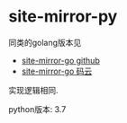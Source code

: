# site-mirror-py

同类的golang版本见

- [site-mirror-go github](https://github.com/generals-space/site-mirror-go)
- [site-mirror-go 码云](https://gitee.com/generals-space/site-mirror-go)

实现逻辑相同.

python版本: 3.7
